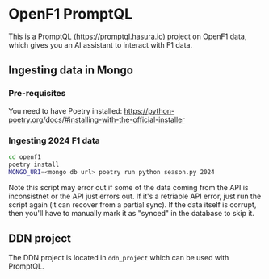 # OpenF1 PromptQL

This is a PromptQL (https://promptql.hasura.io) project on OpenF1 data, which gives you an AI assistant to interact with F1 data.

## Ingesting data in Mongo

### Pre-requisites

You need to have Poetry installed: https://python-poetry.org/docs/#installing-with-the-official-installer

### Ingesting 2024 F1 data

```bash
cd openf1
poetry install
MONGO_URI=<mongo db url> poetry run python season.py 2024
```

Note this script may error out if some of the data coming from the API is inconsistnet or the API just errors out. If it's a retriable API error, just run the script again (it can recover from a partial sync). If the data itself is corrupt, then you'll have to manually mark it as "synced" in the database to skip it.

## DDN project

The DDN project is located in `ddn_project` which can be used with PromptQL.
